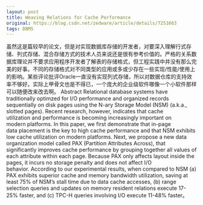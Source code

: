 ```yaml
---
layout: post
title: Weaving Relations for Cache Performance
original: https://blog.csdn.net/zedware/article/details/7251663
tags: DBMS
---
```


虽然这是篇较早的论文，但是对实现数据库存储的开发者，对要深入理解行式存储、列式存储、混合存储方式的技术人员来说还是很有参考价值的。严格的关系数据库理论并不要求应用程序开发者了解表的存储格式，但工程实践中并没有那么完美的好事。不同的存储格式对不同类型的应用或多或少存在一些实现/性能/使用上的影响。某些评论批评Oracle一直没有实现列式存储，所以对数据仓库的支持效率不够好。实际上甲骨文也是不得已，一个庞大的企业级软件哪像一个小软件那样可以随便改来改去啊。
Abstract
Relational database systems have traditionally optimzed for I/O performance and organized records sequentially on disk pages using the N-ary Storage Model (NSM) (a.k.a., slotted pages). Recent research, however, indicates that cache utilization and performance
 is becoming increasingly important on modern platforms. In this paper, we first demonstrate that in-page data placement is the key to high cache performance and that NSM exhibits low cache utilization on modern platforms. Next, we propose a new data organization
 model called PAX (Partition Attributes Across), that significantly improves cache performance by grouping together all values of each attribute within each page. Because PAX only affects layout inside the pages, it incurs no storage penalty and does not affect
 I/O behavior. According to our experimental results, when compared to NSM (a) PAX exhibits superior cache and memory bandwidth utilization, saving at least 75% of NSM’s stall time due to data cache accesses, (b) range selection queries and updates on memory
 resident relations execute 17-25% faster, and (c) TPC-H queries involving I/O execute 11-48% faster。
            
